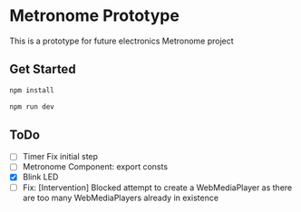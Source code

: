 # Metronome Prototype

This is a prototype for future electronics Metronome project

## Get Started

```bash
npm install
```

```bash
npm run dev
```

## ToDo
- [ ] Timer Fix initial step
- [ ] Metronome Component: export consts
- [x] Blink LED
- [ ] Fix: 
  [Intervention] Blocked attempt to create a WebMediaPlayer as there are too many WebMediaPlayers already in existence